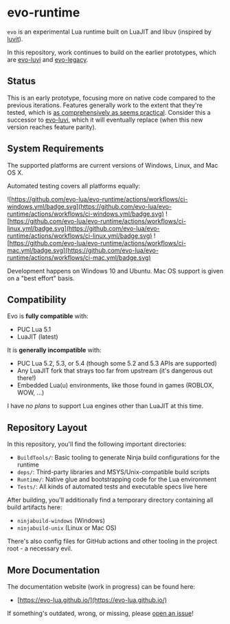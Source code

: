 # evo-runtime

``evo`` is an experimental Lua runtime built on LuaJIT and libuv (inspired by [luvit](https://github.com/luvit/luvit)).

In this repository, work continues to build on the earlier prototypes, which are [evo-luvi](https://github.com/evo-lua/evo-luvi) and [evo-legacy](https://github.com/evo-lua/evo-legacy).

## Status

This is an early prototype, focusing more on native code compared to the previous iterations. Features generally work to the extent that they're tested, which is [as comprehensively as seems practical](https://blog.izs.me/2022/11/technical-debt-is-a-choice/).
Consider this a successor to [evo-luvi](https://github.com/evo-lua/evo-luvi), which it will eventually replace (when this new version reaches feature parity).

## System Requirements

The supported platforms are current versions of Windows, Linux, and Mac OS X.

Automated testing covers all platforms equally:

![https://github.com/evo-lua/evo-runtime/actions/workflows/ci-windows.yml/badge.svg](https://github.com/evo-lua/evo-runtime/actions/workflows/ci-windows.yml/badge.svg)
![https://github.com/evo-lua/evo-runtime/actions/workflows/ci-linux.yml/badge.svg](https://github.com/evo-lua/evo-runtime/actions/workflows/ci-linux.yml/badge.svg)
![https://github.com/evo-lua/evo-runtime/actions/workflows/ci-mac.yml/badge.svg](https://github.com/evo-lua/evo-runtime/actions/workflows/ci-mac.yml/badge.svg)

Development happens on Windows 10 and Ubuntu. Mac OS support is given on a "best effort" basis.

## Compatibility

Evo is **fully compatible** with:

* PUC Lua 5.1
* LuaJIT (latest)

It is **generally incompatible** with:

* PUC Lua 5.2, 5.3, or 5.4 (though some 5.2 and 5.3 APIs are supported)
* Any LuaJIT fork that strays too far from upstream (it's dangerous out there!)
* Embedded Lua(u) environments, like those found in games (ROBLOX, WOW, ...)

I have *no plans* to support Lua engines other than LuaJIT at this time.

## Repository Layout

In this repository, you'll find the following important directories:

* ``BuildTools/``: Basic tooling to generate Ninja build configurations for the runtime
* ``deps/``: Third-party libraries and MSYS/Unix-compatible build scripts
* ``Runtime/``: Native glue and bootstrapping code for the Lua environment
* ``Tests/``: All kinds of automated tests and executable specs live here

After building, you'll additionally find a temporary directory containing all build artifacts here:

* ``ninjabuild-windows`` (Windows)
* ``ninjabuild-unix`` (Linux or Mac OS)

There's also config files for GitHub actions and other tooling in the project root - a necessary evil.

## More Documentation

The documentation website (work in progress) can be found here:

* [https://evo-lua.github.io/](https://evo-lua.github.io/)

If something's outdated, wrong, or missing, please [open an issue](https://github.com/evo-lua/evo-lua.github.io)!
